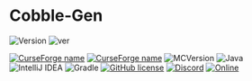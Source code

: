 ﻿# Cobble-Gen


![Version](https://img.shields.io/badge/VERSION-red.svg?style=for-the-badge)
![ver](https://img.shields.io/badge/1.1-red.svg?style=for-the-badge)

[![CurseForge name](https://cf.way2muchnoise.eu/title/919322.svg?badge_style=for_the_badge)](https://www.curseforge.com/minecraft/mc-mods/torcherino-community-edition)
[![CurseForge name](https://cf.way2muchnoise.eu/torcherino-community-edition.svg?badge_style=for_the_badge)](https://www.curseforge.com/minecraft/mc-mods/torcherino-community-edition)
![MCVersion](http://cf.way2muchnoise.eu/versions/570458.svg?badge_style=for_the_badge)
![Java](https://img.shields.io/badge/java-%23ED8B00.svg?style=for-the-badge&logo=java&logoColor=white)
![IntelliJ IDEA](https://img.shields.io/badge/IntelliJIDEA-000000.svg?style=for-the-badge&logo=intellij-idea&logoColor=white)
![Gradle](https://img.shields.io/badge/Gradle-02303A.svg?style=for-the-badge&logo=Gradle&logoColor=white)
[![GitHub license](https://img.shields.io/badge/License-GPLv3-blue.svg?style=for-the-badge)](https://www.gnu.org/licenses/gpl-3.0)
[![Discord](https://img.shields.io/badge/Discord-Join-1.svg?style=for-the-badge)](https://discord.gg/Mp5sEpE3B3)
[![Online](https://img.shields.io/discord/1205154996073660477?style=for-the-badge)](https://discord.gg/Mp5sEpE3B3)